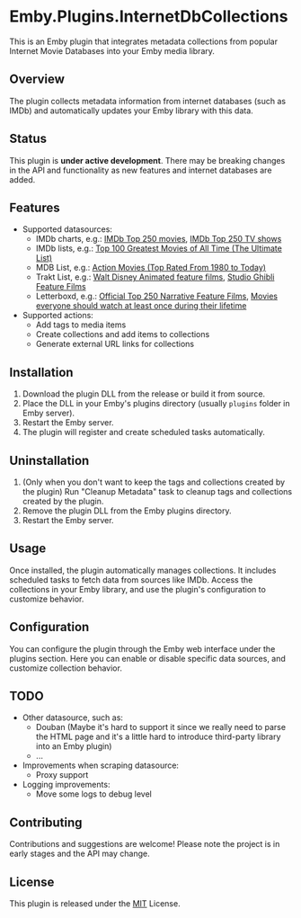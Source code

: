 # Emby.Plugins.InternetDbCollections

This is an Emby plugin that integrates metadata collections from popular Internet Movie Databases into your Emby media library.

## Overview

The plugin collects metadata information from internet databases (such as IMDb) and automatically updates your Emby library with this data.

## Status

This plugin is **under active development**. There may be breaking changes in the API and functionality as new features and internet databases are added.

## Features
- Supported datasources:
  - IMDb charts, e.g.: [IMDb Top 250 movies](https://www.imdb.com/chart/top/), [IMDb Top 250 TV shows](https://www.imdb.com/chart/toptv/)
  - IMDb lists, e.g.: [Top 100 Greatest Movies of All Time (The Ultimate List)](https://www.imdb.com/list/ls055592025/)
  - MDB List, e.g.: [Action Movies (Top Rated From 1980 to Today)](https://mdblist.com/lists/hdlists%2Flatest-hd-action-movies-from-1980-to-today)
  - Trakt List, e.g.: [Walt Disney Animated feature films](https://trakt.tv/lists/1262138), [Studio Ghibli Feature Films](https://trakt.tv/lists/801239)
  - Letterboxd, e.g.: [Official Top 250 Narrative Feature Films](https://letterboxd.com/dave/list/official-top-250-narrative-feature-films/), [Movies everyone should watch at least once during their lifetime](https://letterboxd.com/fcbarcelona/list/movies-everyone-should-watch-at-least-once)
- Supported actions:
  - Add tags to media items
  - Create collections and add items to collections
  - Generate external URL links for collections

## Installation

1. Download the plugin DLL from the release or build it from source.
2. Place the DLL in your Emby's plugins directory (usually `plugins` folder in Emby server).
3. Restart the Emby server.
4. The plugin will register and create scheduled tasks automatically.

## Uninstallation
1. (Only when you don't want to keep the tags and collections created by the plugin) Run "Cleanup Metadata" task to cleanup tags and collections created by the plugin.
2. Remove the plugin DLL from the Emby plugins directory.
3. Restart the Emby server.

## Usage

Once installed, the plugin automatically manages collections. It includes scheduled tasks to fetch data from sources like IMDb.
Access the collections in your Emby library, and use the plugin's configuration to customize behavior.

## Configuration

You can configure the plugin through the Emby web interface under the plugins section. Here you can enable or disable specific data sources, and customize collection behavior.

## TODO

- Other datasource, such as:
  - Douban (Maybe it's hard to support it since we really need to parse the HTML page and it's a little hard to introduce third-party library into an Emby plugin)
  - ...
- Improvements when scraping datasource:
  - Proxy support
- Logging improvements:
  - Move some logs to debug level

## Contributing

Contributions and suggestions are welcome! Please note the project is in early stages and the API may change.

## License

This plugin is released under the [MIT](LICENSE) License.
